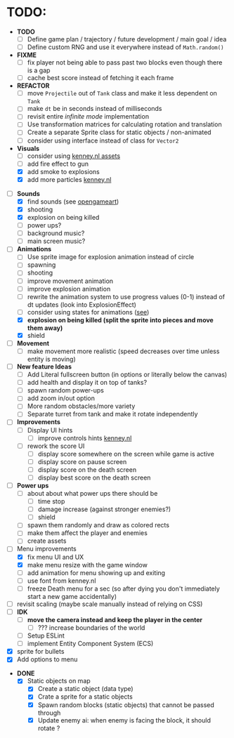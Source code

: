 # TODO:

- **TODO**
    - [ ] Define game plan / trajectory / future development / main goal / idea
    - [ ] Define custom RNG and use it everywhere instead of `Math.random()`
- **FIXME**
    - [ ] fix player not being able to pass past two blocks even though there is a gap
    - [ ] cache best score instead of fetching it each frame
- **REFACTOR**
    - [ ] move `Projectile` out of `Tank` class and make it less dependent on `Tank`
    - [ ] make `dt` be in seconds instead of milliseconds
    - [ ] revisit entire *infinite mode* implementation
    - [ ] Use transformation matrices for calculating rotation and translation
    - [ ] Create a separate Sprite class for static objects / non-animated
    - [ ] consider using interface instead of class for `Vector2`
- **Visuals**
    - [ ] consider using [kenney.nl assets](https://kenney.nl/assets/top-down-tanks-redux)
    - [ ] add fire effect to gun
    - [x] add smoke to explosions
    - [x] add more particles [kenney.nl](https://kenney.nl/assets/particle-pack)
- [ ] **Sounds**
    - [x] find sounds (see [opengameart](https://opengameart.org/art-search-advanced?keys=&field_art_type_tid%5B%5D=12&sort_by=count&sort_order=DESC))
    - [x] shooting
    - [x] explosion on being killed
    - [ ] power ups?
    - [ ] background music?
    - [ ] main screen music?
- [ ] **Animations**
    - [ ] Use sprite image for explosion animation instead of circle
    - [ ] spawning
    - [ ] shooting
    - [ ] improve movement animation
    - [ ] improve explosion animation
    - [ ] rewrite the animation system to use progress values (0-1) instead of dt updates (look into ExplosionEffect)
    - [ ] consider using states for animations ([see](https://www.youtube.com/watch?v=e3LGFrHqqiI))
    - [x] **explosion on being killed (split the sprite into pieces and move them away)**
    - [x] shield
- [ ] **Movement**
    - [ ] make movement more realistic (speed decreases over time unless entity is moving)
- [ ] **New feature Ideas**
    - [ ] Add Literal fullscreen button (in options or literally below the canvas)
    - [ ] add health and display it on top of tanks?
    - [ ] spawn random power-ups
    - [ ] add zoom in/out option
    - [ ] More random obstacles/more variety
    - [ ] Separate turret from tank and make it rotate independently
- [ ] **Improvements**
    - [ ] Display UI hints
        - [ ] improve controls hints [kenney.nl](https://kenney.nl/assets/input-prompts)
    - [ ] rework the score UI
        - [ ] display score somewhere on the screen while game is active
        - [ ] display score on pause screen
        - [ ] display score on the death screen
        - [ ] display best score on the death screen
- [ ] **Power ups**
    - [ ] about about what power ups there should be
        - [ ] time stop
        - [ ] damage increase (against stronger enemies?)
        - [ ] shield
    - [ ] spawn them randomly and draw as colored rects
    - [ ] make them affect the player and enemies
    - [ ] create assets
- [ ] Menu improvements
    - [x] fix menu UI and UX
    - [x] make menu resize with the game window
    - [ ] add animation for menu showing up and exiting
    - [ ] use font from kenney.nl
    - [ ] freeze Death menu for a sec (so after dying you don't immediately start a new game accidentally)
- [ ] revisit scaling (maybe scale manually instead of relying on CSS)
- [ ] **IDK**
    - [ ] **move the camera instead and keep the player in the center**
        - [ ] ??? increase boundaries of the world
    - [ ] Setup ESLint
    - [ ] implement Entity Component System (ECS)
- [x] sprite for bullets
- [x] Add options to menu
- **DONE**
    - [x] Static objects on map
        - [x] Create a static object (data type)
        - [x] Crate a sprite for a static objects
        - [x] Spawn random blocks (static objects) that cannot be passed through
        - [x] Update enemy ai: when enemy is facing the block, it should rotate ?

